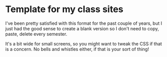 # Template for my class sites

I've been pretty satisfied with this format for the past couple of years, but I just had the good sense to create a blank version so I don't need to copy, paste, delete every semester.

It's a bit wide for small screens, so you might want to tweak the CSS if that is a concern. No bells and whistles either, if that is your sort of thing!